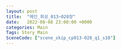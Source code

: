 ```yaml
---
layout: post
title:  "메인_회상_013~028장"
date:   2022-08-08 23:00:00 +0000
categories: Main
Tags: Story Main
SceneCode: ["scene_skip_cp013-028_q1_s10"]
---
```

